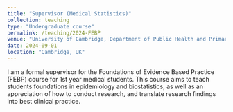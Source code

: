 ```yaml
---
title: "Supervisor (Medical Statistics)"
collection: teaching
type: "Undergraduate course"
permalink: /teaching/2024-FEBP
venue: "University of Cambridge, Department of Public Health and Primary Care"
date: 2024-09-01
location: "Cambridge, UK"
---
```


I am a formal supervisor for the Foundations of Evidence Based Practice (FEBP) course for 1st year medical students. This course aims to teach students foundations in epidemiology and biostatistics, as well as an appreciation of how to conduct research, and translate research findings into best clinical practice. 
